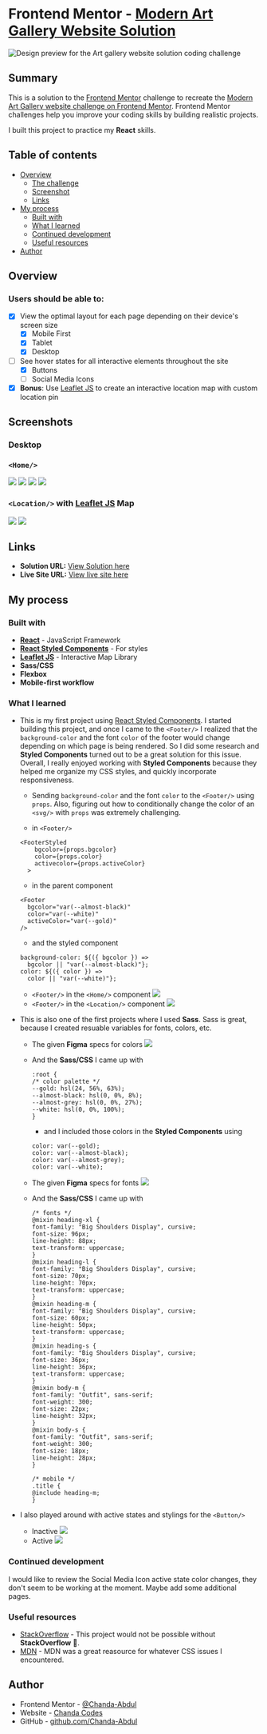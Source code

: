 # Frontend Mentor - [Modern Art Gallery Website Solution](https://www.frontendmentor.io/challenges/art-gallery-website)

![Design preview for the Art gallery website solution coding challenge](./screens/preview.jpg)

## Summary

This is a solution to the [Frontend Mentor](https://www.frontendmentor.io) challenge to recreate the [Modern Art Gallery website challenge on Frontend Mentor](https://www.frontendmentor.io/challenges/art-gallery-website). Frontend Mentor challenges help you improve your coding skills by building realistic projects.

I built this project to practice my <b>React</b> skills.

## Table of contents

- [Overview](#overview)
  - [The challenge](#the-challenge)
  - [Screenshot](#screenshot)
  - [Links](#links)
- [My process](#my-process)
  - [Built with](#built-with)
  - [What I learned](#what-i-learned)
  - [Continued development](#continued-development)
  - [Useful resources](#useful-resources)
- [Author](#author)

## Overview

### Users should be able to:

- [x] View the optimal layout for each page depending on their device's screen size
  - [x] Mobile First
  - [x] Tablet
  - [x] Desktop
- [ ] See hover states for all interactive elements throughout the site
  - [x] Buttons
  - [ ] Social Media Icons
- [x] **Bonus**: Use [Leaflet JS](https://leafletjs.com/) to create an interactive location map with custom location pin

## Screenshots

### Desktop

<!-- #### Mobile
##### `<Home/>`
![](./screens/mobile1-1.png)
![](./screens/mobile1-2.png)
![](./screens/mobile1-3.png)
![](./screens/mobile1-4.png)
![](./screens/mobile1-5.png)
##### `<Location/>` with  [Leaflet JS](https://leafletjs.com/) Map
![](./screens/mobile2-1.png)
![](./screens/mobile2-2.png)
![](./screens/mobile2-3.png) -->

<!-- #### Tablet
![](./screens/tablet1.png)
![](./screens/tablet2.png)
![](./screens/tablet3.png)
![](./screens/tablet4.png) -->

### `<Home/>`

![](./screens/desktop1.png)
![](./screens/desktop2.png)
![](./screens/desktop3.png)
![](./screens/desktop4.png)

### `<Location/>` with [Leaflet JS](https://leafletjs.com/) Map

![](./screens/desktop5.png)
![](./screens/desktop6.png)

## Links

- <b>Solution URL:</b> [View Solution here](https://www.frontendmentor.io/solutions/modern-art-gallery-w-react-styled-components-leafletjs-and-sass-siAf_gMZ8)
- <b>Live Site URL:</b> [View live site here](https://friendly-benz-de5b74.netlify.app/)

## My process

### Built with

- <b>[React](https://reactjs.org/)</b> - JavaScript Framework
- <b>[React Styled Components](https://styled-components.com/)</b> - For styles
- <b>[Leaflet JS](https://leafletjs.com/)</b> - Interactive Map Library
- <b>Sass/CSS</b>
- <b>Flexbox</b>
- <b>Mobile-first workflow</b>

### What I learned

- This is my first project using [React Styled Components](https://styled-components.com/). I started building this project, and once I came to the `<Footer/>` I realized that the `background-color` and the font `color` of the footer would change depending on which page is being rendered.  So I did some research and <b>Styled Components</b> turned out to be a great solution for this issue. Overall, I really enjoyed working with <b>Styled Components</b> because they helped me organize my CSS styles, and quickly incorporate responsiveness.
  - Sending `background-color` and the font `color` to the `<Footer/>` using `props`. Also, figuring out how to conditionally change the color of an `<svg/>` with `props` was extremely challenging.
  
  - in `<Footer/>`
  ````
  <FooterStyled
      bgcolor={props.bgcolor}
      color={props.color}
      activecolor={props.activeColor}
    >
  ````
  - in the parent component
  ````
  <Footer 
    bgcolor="var(--almost-black)" 
    color="var(--white)" 
    activeColor="var(--gold)"
  />
  ````
  - and the styled component
  ````
  background-color: ${({ bgcolor }) => 
    bgcolor || "var(--almost-black)"};
  color: ${({ color }) => 
    color || "var(--white)"};
  ````
  - `<Footer/>` in the `<Home/>` component
  ![](./screens/mobile1-5.png)
  - `<Footer/>` in the `<Location/>` component
  ![](./screens/mobile2-3.png)
- This is also one of the first projects where I used <b>Sass</b>. Sass is great, because I created resuable variables for fonts, colors, etc.

  - The given <b>Figma</b> specs for colors
    ![](./screens/colors.png)
  - And the <b>Sass/CSS</b> I came up with

    ````
    :root {
    /* color palette */
    --gold: hsl(24, 56%, 63%);
    --almost-black: hsl(0, 0%, 8%);
    --almost-grey: hsl(0, 0%, 27%);
    --white: hsl(0, 0%, 100%);
    }
    ````
    - and I included those colors in the <b>Styled Components</b> using
    ````
    color: var(--gold);
    color: var(--almost-black);
    color: var(--almost-grey);
    color: var(--white);
    ````

  - The given <b>Figma</b> specs for fonts
    ![](./screens/fonts.png)
  - And the <b>Sass/CSS</b> I came up with

    ````
    /* fonts */
    @mixin heading-xl {
    font-family: "Big Shoulders Display", cursive;
    font-size: 96px;
    line-height: 88px;
    text-transform: uppercase;
    }
    @mixin heading-l {
    font-family: "Big Shoulders Display", cursive;
    font-size: 70px;
    line-height: 70px;
    text-transform: uppercase;
    }
    @mixin heading-m {
    font-family: "Big Shoulders Display", cursive;
    font-size: 60px;
    line-height: 50px;
    text-transform: uppercase;
    }
    @mixin heading-s {
    font-family: "Big Shoulders Display", cursive;
    font-size: 36px;
    line-height: 36px;
    text-transform: uppercase;
    }
    @mixin body-m {
    font-family: "Outfit", sans-serif;
    font-weight: 300;
    font-size: 22px;
    line-height: 32px;
    }
    @mixin body-s {
    font-family: "Outfit", sans-serif;
    font-weight: 300;
    font-size: 18px;
    line-height: 28px;
    }

    /* mobile */
    .title {
    @include heading-m;
    }
    ````
- I also played around with active states and stylings for the `<Button/>` 
  - Inactive
  ![](./screens/button1.png)
  - Active
  ![](./screens/button2.png)

### Continued development

I would like to review the Social Media Icon active state color changes, they don't seem to be working at the moment. Maybe add some additional pages.

### Useful resources

- [StackOverflow](https://stackoverflow.com/) - This project would not be possible without <b>StackOverflow</b> 🤣.
- [MDN](https://developer.mozilla.org/en-US/docs/Web/CSS) - MDN was a great reasource for whatever CSS issues I encountered.

## Author

- Frontend Mentor - [@Chanda-Abdul](https://www.frontendmentor.io/profile/Chanda-Abdul)
- Website - [Chanda Codes](https://chandacodes.com/)
- GitHub - [github.com/Chanda-Abdul](https://github.com/Chanda-Abdul)
